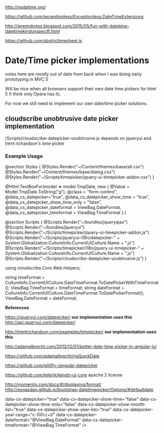 

http://nodatime.org/

https://github.com/exceptionless/Exceptionless.DateTimeExtensions

http://jeremybytes.blogspot.com/2015/05/fun-with-datetime-datetimekindunspecifi.html

https://github.com/sbstjn/timesheet.js

# Date/Time picker implementations

notes here are mostly out of date from back when I was doing early prototyping in MVC 5

Will be nice when all browsers support their own date time pickers for html 5 (I think only Opera has it).

For now we still need to implement our own date/time picker solutions.

## cloudscribe unobtrusive date picker implementation

/Scripts/cloudscribe-datepicker-unobtrusive.js
depends on jqueryui and trent richardson's time picker 

### Example Usage

@section Styles {
    @Styles.Render("~/Content/themes/base/all.css")
    @Styles.Render("~/Content/themes/base/dialog.css")
    @Styles.Render("~/Scripts/timepicker/jquery-ui-timepicker-addon.css")
}

@Html.TextBoxFor(model => model.TmpDate, 
	new { 
	@Value = Model.TmpDate.ToString("g"),
	@class = "form-control",
	@data_cs_datepicker="true",
	@data_cs_datepicker_show_time = "true",
	@data_cs_datepicker_show_time_only = "false",
	@data_cs_datepicker_dateformat = ViewBag.DateFormat,
	@data_cs_datepicker_timeformat = ViewBag.TimeFormat
	} )
	
@section Scripts {
    @Scripts.Render("~/bundles/jqueryajax")
    @Scripts.Render("~/bundles/jqueryui")
    @Scripts.Render("~/Scripts/timepicker/jquery-ui-timepicker-addon.js")
    @Scripts.Render("~/Scripts/jqueryui-i18n/datepicker-" + System.Globalization.CultureInfo.CurrentUICulture.Name + ".js")
    @Scripts.Render("~/Scripts/timepicker/i18n/jquery-ui-timepicker-" + System.Globalization.CultureInfo.CurrentUICulture.Name + ".js")
    @Scripts.Render("~/Scripts/cloudscribe-datepicker-unobtrusive.js")
}

using cloudscribe.Core.Web.Helpers;

string timeFormat = CultureInfo.CurrentUICulture.DateTimeFormat.ToDatePickerWithTimeFormat();
ViewBag.TimeFormat = timeFormat;
string dateFormat = CultureInfo.CurrentUICulture.DateTimeFormat.ToDatePickerFormat();
ViewBag.DateFormat = dateFormat;


**References**

https://jqueryui.com/datepicker/   **our implementation uses this**
http://api.jqueryui.com/datepicker/

http://trentrichardson.com/examples/timepicker/ **our implementation uses this**

http://adamalbrecht.com/2013/12/01/better-date-time-picker-in-angular-js/

https://github.com/adamalbrecht/ngQuickDate

https://github.com/g00fy-/angular-datepicker

https://github.com/telerik/kendo-ui-core apache 2 license

http://momentjs.com/docs/#/displaying/format/
http://eonasdan.github.io/bootstrap-datetimepicker/Options/#defaultdate

data-cs-datepicker="true"
data-cs-datepicker-show-time="false"
data-cs-datepicker-show-time-only="false"
data-cs-datepicker-show-month-list="true"
data-cs-datepicker-show-year-list="true"
data-cs-datepicker-year-range="c-100:c+0"
data-cs-datepicker-dateformat="@ViewBag.DateFormat"
data-cs-datepicker-timeformat="@ViewBag.TimeFormat" />